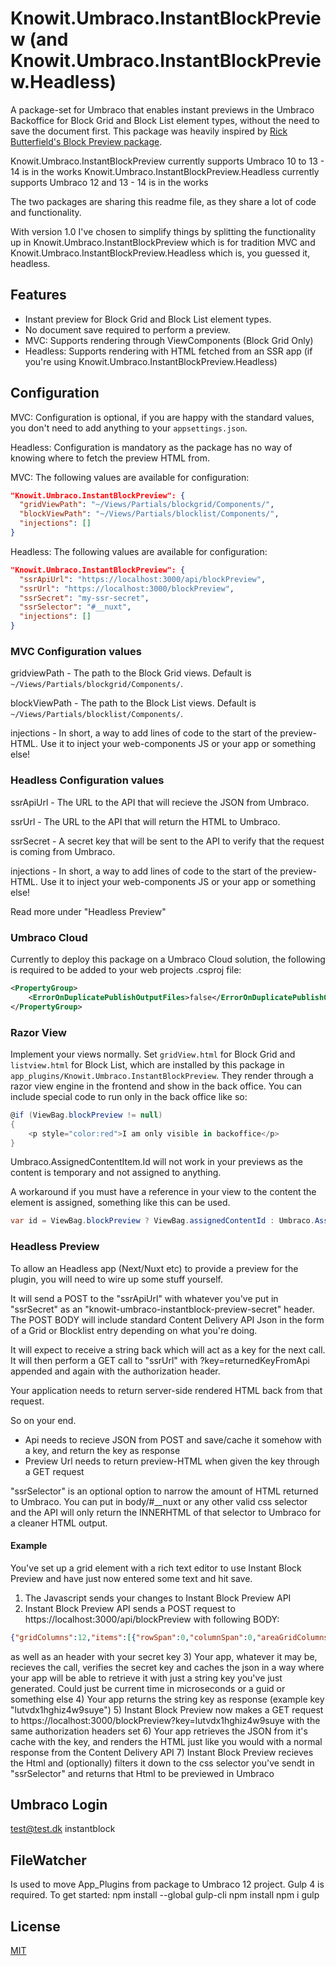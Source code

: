 # Knowit.Umbraco.InstantBlockPreview (and Knowit.Umbraco.InstantBlockPreview.Headless)

A package-set for Umbraco that enables instant previews in the Umbraco Backoffice for Block Grid and Block List element types, without the need to save the document first. This package was heavily inspired by [Rick Butterfield's Block Preview package](https://github.com/rickbutterfield/Umbraco.Community.BlockPreview).

Knowit.Umbraco.InstantBlockPreview currently supports Umbraco 10 to 13 - 14 is in the works
Knowit.Umbraco.InstantBlockPreview.Headless currently supports Umbraco 12 and 13 - 14 is in the works

The two packages are sharing this readme file, as they share a lot of code and functionality. 

With version 1.0 I've chosen to simplify things by splitting the functionality up in Knowit.Umbraco.InstantBlockPreview which is for tradition MVC and Knowit.Umbraco.InstantBlockPreview.Headless which is, you guessed it, headless.

## Features
- Instant preview for Block Grid and Block List element types.
- No document save required to perform a preview.
- MVC: Supports rendering through ViewComponents (Block Grid Only)
- Headless: Supports rendering with HTML fetched from an SSR app (if you're using Knowit.Umbraco.InstantBlockPreview.Headless)

## Configuration

MVC: Configuration is optional, if you are happy with the standard values, you don't need to add anything to your `appsettings.json`. 

Headless: Configuration is mandatory as the package has no way of knowing where to fetch the preview HTML from.


MVC: The following values are available for configuration:

```json
"Knowit.Umbraco.InstantBlockPreview": {
  "gridViewPath": "~/Views/Partials/blockgrid/Components/",
  "blockViewPath": "~/Views/Partials/blocklist/Components/",
  "injections": []
}
```

Headless: The following values are available for configuration:

```json
"Knowit.Umbraco.InstantBlockPreview": {
  "ssrApiUrl": "https://localhost:3000/api/blockPreview",
  "ssrUrl": "https://localhost:3000/blockPreview",
  "ssrSecret": "my-ssr-secret",
  "ssrSelector": "#__nuxt",
  "injections": []
}
```

### MVC Configuration values

gridviewPath - The path to the Block Grid views. Default is `~/Views/Partials/blockgrid/Components/`.

blockViewPath - The path to the Block List views. Default is `~/Views/Partials/blocklist/Components/`.

injections - In short, a way to add lines of code to the start of the preview-HTML. Use it to inject your web-components JS or your app or something else!


### Headless Configuration values

ssrApiUrl - The URL to the API that will recieve the JSON from Umbraco.

ssrUrl - The URL to the API that will return the HTML to Umbraco.

ssrSecret - A secret key that will be sent to the API to verify that the request is coming from Umbraco.

injections - In short, a way to add lines of code to the start of the preview-HTML. Use it to inject your web-components JS or your app or something else!

Read more under "Headless Preview"

### Umbraco Cloud
Currently to deploy this package on a Umbraco Cloud solution, the following is required to be added to your web projects .csproj file:

```xml
<PropertyGroup>
    <ErrorOnDuplicatePublishOutputFiles>false</ErrorOnDuplicatePublishOutputFiles>
</PropertyGroup>
```

### Razor View
Implement your views normally. Set `gridView.html` for Block Grid and `listview.html` for Block List, which are installed by this package in `app_plugins/Knowit.Umbraco.InstantBlockPreview`. They render through a razor view engine in the frontend and show in the back office. You can include special code to run only in the back office like so:

```csharp
@if (ViewBag.blockPreview != null)
{
    <p style="color:red">I am only visible in backoffice</p>
}
```

Umbraco.AssignedContentItem.Id will not work in your previews as the content is temporary and not assigned to anything.

A workaround if you must have a reference in your view to the content the element is assigned, something like this can be used.

```csharp
var id = ViewBag.blockPreview ? ViewBag.assignedContentId : Umbraco.AssignedContentItem.Id;
```

### Headless Preview

To allow an Headless app (Next/Nuxt etc) to provide a preview for the plugin, you will need to wire up some stuff yourself.

It will send a POST to the "ssrApiUrl" with whatever you've put in "ssrSecret" as an "knowit-umbraco-instantblock-preview-secret" header. The POST BODY will include standard Content Delivery API Json in the form of a Grid or Blocklist entry depending on what you're doing.

It will expect to receive a string back which will act as a key for the next call. It will then perform a GET call to "ssrUrl" with ?key=returnedKeyFromApi appended and again with the authorization header.

Your application needs to return server-side rendered HTML back from that request.

So on your end.

- Api needs to recieve JSON from POST and save/cache it somehow with a key, and return the key as response
- Preview Url needs to return preview-HTML when given the key through a GET request

"ssrSelector" is an optional option to narrow the amount of HTML returned to Umbraco. You can put in body/#__nuxt or any other valid css selector and the API will only return the INNERHTML of that selector to Umbraco for a cleaner HTML output.

#### Example

You've set up a grid element with a rich text editor to use Instant Block Preview and have just now entered some text and hit save.

1) The Javascript sends your changes to Instant Block Preview API 
2) Instant Block Preview API sends a POST request to https://localhost:3000/api/blockPreview with following BODY:
```json
{"gridColumns":12,"items":[{"rowSpan":0,"columnSpan":0,"areaGridColumns":12,"areas":[],"content":{"id":"554991cb-dfa4-43fd-85ba-9c9b0213438e","contentType":"text","properties":{"richText":{"markup":"<p>Test 123</p>","blocks":[]}}},"settings":null}]}
```
as well as an header with your secret key
3) Your app, whatever it may be, recieves the call, verifies the secret key and caches the json in a way where your app will be able to retrieve it with just a string key you've just generated. Could just be current time in microseconds or a guid or something else
4) Your app returns the string key as response (example key "lutvdx1hghiz4w9suye")
5) Instant Block Preview now makes a GET request to https://localhost:3000/blockPreview?key=lutvdx1hghiz4w9suye with the same authorization headers set
6) Your app retrieves the JSON from it's cache with the key, and renders the HTML just like you would with a normal response from the Content Delivery API
7) Instant Block Preview recieves the Html and (optionally) filters it down to the css selector you've sendt in "ssrSelector" and returns that Html to be previewed in Umbraco

## Umbraco Login
test@test.dk
instantblock

## FileWatcher
Is used to move App_Plugins from package to Umbraco 12 project.
Gulp 4 is required.
To get started:
npm install --global gulp-cli
npm install
npm i
gulp

## License
[MIT](LICENSE)
